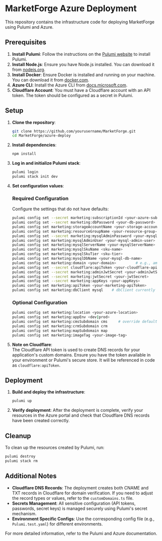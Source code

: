 # MarketForge Azure Deployment

This repository contains the infrastructure code for deploying MarketForge using Pulumi and Azure.

## Prerequisites

1. **Install Pulumi**: Follow the instructions on the [Pulumi website](https://www.pulumi.com/docs/get-started/install/) to install Pulumi.
2. **Install Node.js**: Ensure you have Node.js installed. You can download it from [nodejs.org](https://nodejs.org/).
3. **Install Docker**: Ensure Docker is installed and running on your machine. You can download it from [docker.com](https://www.docker.com/).
4. **Azure CLI**: Install the Azure CLI from [docs.microsoft.com](https://docs.microsoft.com/en-us/cli/azure/install-azure-cli).
5. **Cloudflare Account**: You must have a Cloudflare account with an API token. The token should be configured as a secret in Pulumi.

## Setup

1. **Clone the repository**:
    ```sh
    git clone https://github.com/yourusername/MarketForge.git
    cd MarketForge/azure-deploy
    ```

2. **Install dependencies**:
    ```sh
    npm install
    ```

3. **Log in and initialize Pulumi stack**:
    ```sh
    pulumi login
    pulumi stack init dev
    ```

4. **Set configuration values**:

   ### Required Configuration
   Configure the settings that do not have defaults:
    ```sh
    pulumi config set --secret marketing:subscriptionId <your-azure-subscription-id>
    pulumi config set --secret marketing:dbPassword <your-db-password>
    pulumi config set marketing:storageAccountName <your-storage-account-name>
    pulumi config set marketing:resourceGroupName <your-resource-group-name>
    pulumi config set --secret marketing:mysqlAdminPassword <your-mysql-admin-password>
    pulumi config set marketing:mysqlAdminUser <your-mysql-admin-user>
    pulumi config set marketing:mysqlServerName <your-mysqlServerName>
    pulumi config set marketing:mysqlSkuName <sku-name>
    pulumi config set marketing:mysqlSkuTier <sku-tier>
    pulumi config set marketing:mysqlDbName <your-mysql-db-name>
    pulumi config set marketing:domain <your-domain>         # e.g., amwinvest.com
    pulumi config set --secret cloudflare:apiToken <your-cloudflare-api-token>
    pulumi config set --secret marketing:adminJwtSecret <your-adminJwtSecret>
    pulumi config set --secret marketing:jwtSecret <your-jwtSecret>
    pulumi config set --secret marketing:appKeys <your-appKeys>
    pulumi config set marketing:apiToken <your-marketing-apiToken>
    pulumi config set marketing:dbClient mysql    # dbClient currently needs to be mysql
    ```

   ### Optional Configuration
    ```sh
    pulumi config set marketing:location <your-azure-location>
    pulumi config set marketing:appEnv <dev|prod>
    pulumi config set marketing:cmsSubdomain cms     # override defaults if needed
    pulumi config set marketing:crmSubdomain crm
    pulumi config set marketing:mapSubdomain map
    pulumi config set marketing:imageTag <your-image-tag>
    ```

5. **Note on Cloudflare**:  
   The Cloudflare API token is used to create DNS records for your application's custom domains. Ensure you have the token available in your environment or Pulumi's secure store. It will be referenced in code as `cloudflare:apiToken`.

## Deployment

1. **Build and deploy the infrastructure**:
    ```sh
    pulumi up
    ```

2. **Verify deployment**:
    After the deployment is complete, verify your resources in the Azure portal and check that Cloudflare DNS records have been created correctly.

## Cleanup

To clean up the resources created by Pulumi, run:
```sh
pulumi destroy
pulumi stack rm
```

## Additional Notes

- **Cloudflare DNS Records**: The deployment creates both CNAME and TXT records in Cloudflare for domain verification. If you need to adjust the record types or values, refer to the `customDomains.ts` file.
- **Secrets Management**: All sensitive configuration (API tokens, passwords, secret keys) is managed securely using Pulumi's secret mechanism.
- **Environment Specific Configs**: Use the corresponding config file (e.g., `Pulumi.test.yaml`) for different environments.

For more detailed information, refer to the Pulumi and Azure documentation.
